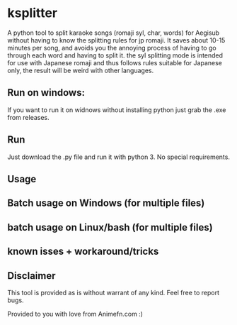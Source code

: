 # ksplitter
A python tool to split karaoke songs (romaji syl, char, words) for Aegisub without having to know the splitting rules for jp romaji. It saves about 10-15 minutes per song, and avoids you the annoying process of having to go through each word and having to split it. the syl splitting mode is intended for use with Japanese romaji and thus follows rules suitable for Japanese only, the result will be weird with other languages.

## Run on windows:
If you want to run it on widnows without installing python just grab the .exe from releases.

## Run
Just download the .py file and run it with python 3. No special requirements.

## Usage


## Batch usage on Windows (for multiple files)

## batch usage on Linux/bash (for multiple files)



## known isses + workaround/tricks


## Disclaimer

This tool is provided as is without warrant of any kind.
Feel free to report bugs.

Provided to you with love from Animefn.com :) 
